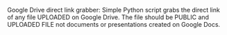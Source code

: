 Google Drive direct link grabber:
Simple Python script grabs the direct link of any file UPLOADED on Google Drive.
The file should be PUBLIC and UPLOADED FILE not documents or presentations created on Google Docs.